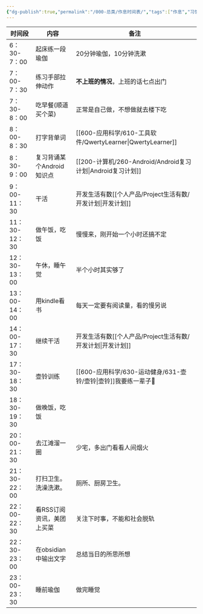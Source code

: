 ```yaml
---
{"dg-publish":true,"permalink":"/000-总类/作息时间表/","tags":["作息","习惯"],"noteIcon":""}
---
```


| 时间段        | 内容                      | 备注                               |
| ------------- | ------------------------- | ---------------------------------- |
| 6：30-7：00   | 起床练一段瑜伽            | 20分钟瑜伽，10分钟洗漱             |
| 7：00-7：30   | 练习手部拉伸动作          | **不上班的情况**，上班的话七点出门 |
| 7：30-8：00   | 吃早餐(顺道买个菜)        | 正常是自己做，不想做就去楼下吃     |
| 8：00-8：30   | 打字背单词                | [[600-应用科学/610-工具软件/QwertyLearner\|QwertyLearner]]                  |
| 8：30-9：00   | 复习背诵某个Android知识点 | [[200-计算机/260-Android/Android复习计划\|Android复习计划]]                |
| 9：00-11：30  | 干活                      | 开发生活有数[[个人产品/Project生活有数/开发计划\|开发计划]]           |
| 11：30-12：30 | 做午饭，吃饭              | 慢慢来，刚开始一个小时还搞不定     |
| 12：30-13：00 | 午休，睡午觉              | 半个小时其实够了                   |
| 13：00-14：00 | 用kindle看书              | 每天一定要有阅读量，看的慢另说     |
| 14：00-17：30 | 继续干活                  | 开发生活有数[[个人产品/Project生活有数/开发计划\|开发计划]]           |
| 17：30-18：30 | 壶铃训练                  | [[600-应用科学/630-运动健身/631-壶铃/壶铃\|壶铃]]我要练一辈子💪             |
| 18：30-19：30 | 做晚饭，吃饭              |                                    |
| 20：00-21：30 | 去江滩溜一圈              | 少宅，多出门看看人间烟火           |
| 21：30-22：00 | 打扫卫生。洗澡洗漱。      | 厕所、厨房卫生。                   |
| 22：00-22：30 | 看RSS订阅资讯，美团上买菜           | 关注下时事，不能和社会脱轨         |
| 22：30-23：00 | 在obsidian中输出文字      | 总结当日的所思所想                 |
| 23：00-23：30 | 睡前瑜伽                  | 做完睡觉                           | 

